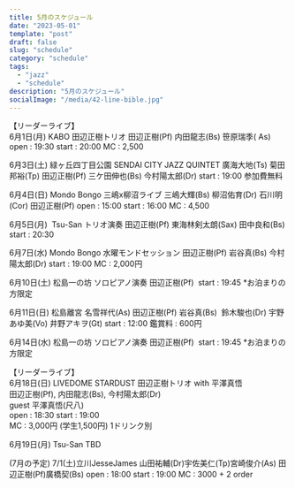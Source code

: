 ```yaml
---
title: 5月のスケジュール
date: "2023-05-01"
template: "post"
draft: false
slug: "schedule"
category: "schedule"
tags:
  - "jazz"
  - "schedule"
description: "5月のスケジュール"
socialImage: "/media/42-line-bible.jpg"
---
```


【リーダーライブ】  
6月1日(月) KABO
田辺正樹トリオ
田辺正樹(Pf) 内田龍志(Bs) 笹原瑞季( As)
open : 19:30 start : 20:00
MC : 2,500
 
6月3日(土) 緑ヶ丘四丁目公園
SENDAI CITY JAZZ QUINTET
廣海大地(Ts) 菊田邦裕(Tp) 田辺正樹(Pf) 三ケ田伸也(Bs) 今村陽太郎(Dr)
start : 19:00
参加費無料

6月4日(日) Mondo Bongo
三嶋x柳沼ライブ
三嶋大輝(Bs) 柳沼佑育(Dr) 石川明(Cor) 田辺正樹(Pf) 
open : 15:00 start : 16:00
MC : 4,500

6月5日(月)  Tsu-San
トリオ演奏
田辺正樹(Pf) 東海林剣太朗(Sax) 田中良和(Bs)
start : 20:30

6月7日(水) Mondo Bongo
水曜モンドセッション
田辺正樹(Pf) 岩谷真(Bs) 今村陽太郎(Dr)
start : 19:00
MC : 2,000円

6月10日(土) 松島一の坊
ソロピアノ演奏
田辺正樹(Pf) 
start : 19:45
*お泊まりの方限定

6月11日(日) 松島離宮
名雪祥代(As) 田辺正樹(Pf) 岩谷真(Bs)  鈴木駿也(Dr)
宇野あゆ美(Vo) 井野アキヲ(Gt)
start : 12:00 
鑑賞料 : 600円

6月14日(水) 松島一の坊
ソロピアノ演奏
田辺正樹(Pf) 
start : 19:45
*お泊まりの方限定

【リーダーライブ】  
6月18日(日) LIVEDOME STARDUST
田辺正樹トリオ with 平澤真悟   
田辺正樹(Pf), 内田龍志(Bs), 今村陽太郎(Dr)   
guest 平澤真悟(尺八)   
open : 18:30 start : 19:00   
MC : 3,000円 (学生1,500円) 1ドリンク別

6月19日(月) Tsu-San
TBD

(7月の予定)
7/1(土)立川JesseJames
山田祐輔(Dr)宇佐美仁(Tp)宮崎俊介(As)
田辺正樹(Pf)廣橋契(Bs)
open : 18:00 start : 19:00
MC : 3000 + 2 order
